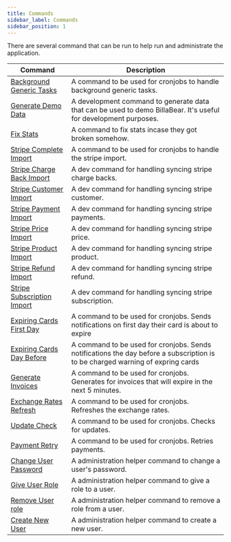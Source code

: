 ```yaml
---
title: Commands
sidebar_label: Commands
sidebar_position: 1
---
```

There are several command that can be run to help run and administrate the application. 

| Command | Description |
| --- | --- |
| [Background Generic Tasks](./background_generic) | A command to be used for cronjobs to handle background generic tasks. |
| [Generate Demo Data](./demo_data) | A development command to generate data that can be used to demo BillaBear. It's useful for development purposes. |
| [Fix Stats](./fix_stats) | A command to fix stats incase they got broken somehow. |
| [Stripe Complete Import](./stripe_complete_import) | A command to be used for cronjobs to handle the stripe import. |
| [Stripe Charge Back Import](./stripe_import_chargeback) | A dev command for handling syncing stripe charge backs.  |
| [Stripe Customer Import](./stripe_import_customer) | A dev command for handling syncing stripe customer.  |
| [Stripe Payment Import](./stripe_import_payment) | A dev command for handling syncing stripe payments.  |
| [Stripe Price Import](./stripe_import_price) | A dev command for handling syncing stripe price.  |
| [Stripe Product Import](./stripe_import_product) | A dev command for handling syncing stripe product.  |
| [Stripe Refund Import](./stripe_import_refund) | A dev command for handling syncing stripe refund.  |
| [Stripe Subscription Import](./stripe_import_subscription) | A dev command for handling syncing stripe subscription.  |
| [Expiring Cards First Day](./expiring_cards_first_day) | A command to be used for cronjobs. Sends notifications on first day their card is about to expire |
| [Expiring Cards Day Before](./expiring_cards_day_before) | A command to be used for cronjobs. Sends notifications the day before a subscription is to be charged warning of expring cards |
| [Generate Invoices](./generate_invoices) | A command to be used for cronjobs. Generates for invoices that will expire in the next 5 minutes. |
| [Exchange Rates Refresh](./exchange_rates_refresh) | A command to be used for cronjobs. Refreshes the exchange rates. |
| [Update Check](./update_check) | A command to be used for cronjobs. Checks for updates. |
| [Payment Retry](./payment_retries) | A command to be used for cronjobs. Retries payments. |
| [Change User Password](./change_password) | A administration helper command to change a user's password. |
| [Give User Role](./user_give_role) | A administration helper command to give a role to a user. |
| [Remove User role](./user_remove_role) | A administration helper command to remove a role from a user. |
| [Create New User](./user_create) | A administration helper command to create a new user. |